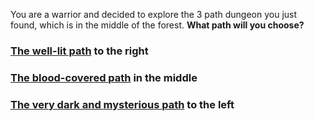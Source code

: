 You are a warrior and decided to explore the 3 path dungeon you just found, which is in the middle of the forest. **What path will you choose?**

### [The well-lit path](torch/oldman.md) to the right 
### [The blood-covered path](blood_path) in the middle 
### [The very dark and mysterious path](dark_path) to the left 


